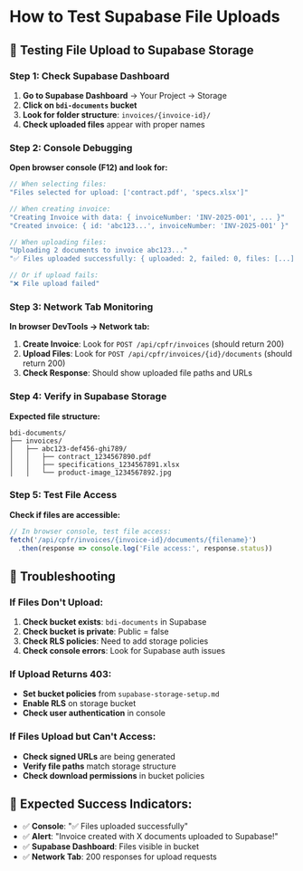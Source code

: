 # How to Test Supabase File Uploads

## 🧪 Testing File Upload to Supabase Storage

### Step 1: Check Supabase Dashboard
1. **Go to Supabase Dashboard** → Your Project → Storage
2. **Click on `bdi-documents` bucket**
3. **Look for folder structure**: `invoices/{invoice-id}/`
4. **Check uploaded files** appear with proper names

### Step 2: Console Debugging
**Open browser console (F12) and look for:**

```javascript
// When selecting files:
"Files selected for upload: ['contract.pdf', 'specs.xlsx']"

// When creating invoice:
"Creating Invoice with data: { invoiceNumber: 'INV-2025-001', ... }"
"Created invoice: { id: 'abc123...', invoiceNumber: 'INV-2025-001' }"

// When uploading files:
"Uploading 2 documents to invoice abc123..."
"✅ Files uploaded successfully: { uploaded: 2, failed: 0, files: [...] }"

// Or if upload fails:
"❌ File upload failed"
```

### Step 3: Network Tab Monitoring
**In browser DevTools → Network tab:**

1. **Create Invoice**: Look for `POST /api/cpfr/invoices` (should return 200)
2. **Upload Files**: Look for `POST /api/cpfr/invoices/{id}/documents` (should return 200)
3. **Check Response**: Should show uploaded file paths and URLs

### Step 4: Verify in Supabase Storage
**Expected file structure:**
```
bdi-documents/
├── invoices/
│   ├── abc123-def456-ghi789/
│   │   ├── contract_1234567890.pdf
│   │   ├── specifications_1234567891.xlsx
│   │   └── product-image_1234567892.jpg
```

### Step 5: Test File Access
**Check if files are accessible:**
```javascript
// In browser console, test file access:
fetch('/api/cpfr/invoices/{invoice-id}/documents/{filename}')
  .then(response => console.log('File access:', response.status))
```

## 🔧 Troubleshooting

### If Files Don't Upload:
1. **Check bucket exists**: `bdi-documents` in Supabase
2. **Check bucket is private**: Public = false
3. **Check RLS policies**: Need to add storage policies
4. **Check console errors**: Look for Supabase auth issues

### If Upload Returns 403:
- **Set bucket policies** from `supabase-storage-setup.md`
- **Enable RLS** on storage bucket
- **Check user authentication** in console

### If Files Upload but Can't Access:
- **Check signed URLs** are being generated
- **Verify file paths** match storage structure
- **Check download permissions** in bucket policies

## 🎯 Expected Success Indicators:
- ✅ **Console**: "✅ Files uploaded successfully"
- ✅ **Alert**: "Invoice created with X documents uploaded to Supabase!"
- ✅ **Supabase Dashboard**: Files visible in bucket
- ✅ **Network Tab**: 200 responses for upload requests
